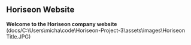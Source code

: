 ## Horiseon Website

**Welcome to the Horiseon company website**
(docs/C:\Users\micha\code\Horiseon-Project-3\assets\images\Horiseon Title.JPG)
